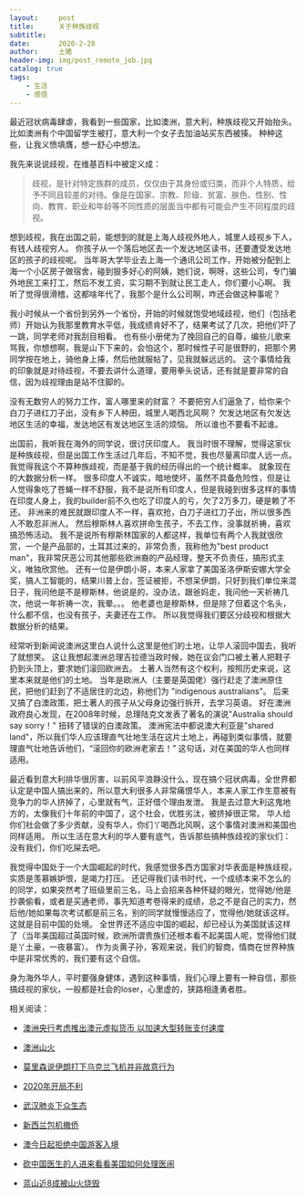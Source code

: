 ```yaml
---
layout:     post
title:      关于种族歧视
subtitle:   
date:       2020-2-28
author:     土猪
header-img: img/post_remote_job.jpg
catalog: true
tags:
    - 生活
    - 感悟
---
```



最近冠状病毒肆虐，我看到一些国家，比如澳洲，意大利，种族歧视又开始抬头。 比如澳洲有个中国留学生被打，意大利一个女子去加油站买东西被揍。 种种这些，让我义愤填膺，想一舒心中想法。 



我先来说说歧视，在维基百科中被定义成：

>歧视，是针对特定族群的成员，仅仅由于其身份或归类，而非个人特质，给予不同且较差的对待。像是在国家、宗教、阶级、贫富、肤色、性别、性向、教育、职业和年龄等不同性质的层面当中都有可能会产生不同程度的歧视。



想到歧视，我在出国之前，能想到的就是上海人歧视外地人，城里人歧视乡下人，有钱人歧视穷人。 你孩子从一个落后地区去一个发达地区读书，还要遭受发达地区的孩子的歧视呢。  当年哥大学毕业去上海一个通讯公司工作，开始被分配到上海一个小区房子做宿舍，碰到狠多好心的阿姨，她们说，啊呀，这些公司，专门骗外地民工来打工，然后不发工资，实习期不到就让民工走人，你们要小心啊。 我听了觉得很滑稽，这都啥年代了，我那个是什么公司啊，咋还会做这种事呢？  





我小时候从一个省份到另外一个省份，开始的时候就饱受地域歧视，他们（包括老师）开始认为我那里教育水平低，我成绩肯好不了，结果考试了几次，把他们吓了一跳，同学老师对我刮目相看。 也有些小册佬为了挽回自己的自尊，编些儿歌来骂我，你想想啊，我是山下下来的，会怕这个，那时候性子可是很野的，把那个男同学按在地上，骑他身上揍，然后他就服帖了，见我就躲远远的。 这个事情给我的印象就是对待歧视，不要去讲什么道理，要用拳头说话，还有就是要非常的自信，因为歧视理由是站不住脚的。



没有无数穷人的努力工作，富人哪里来的财富？ 不要把穷人们逼急了，给你来个白刀子进红刀子出，没有乡下人种田，城里人喝西北风啊？ 欠发达地区有欠发达地区生活的幸福，发达地区有发达地区生活的烦恼。 所以谁也不要看不起谁。 


出国前，我听我在海外的同学说，很讨厌印度人。 我当时很不理解，觉得这家伙是种族歧视，但是出国工作生活过几年后，不知不觉，我也尽量离印度人远一点。 我觉得我这个不算种族歧视，而是基于我的经历得出的一个统计概率。 就象现在的大数据分析一样。 很多印度人不诚实，暗地使坏，虽然不具备危险性，但是让人觉得象吃了苍蝇一样不舒服，我不是说所有印度人，但是我碰到很多这样的事情在印度人身上，我的builder前不久也吃了印度人的亏，欠了2万多刀，硬是赖了不还。 非洲来的难民就跟印度人不一样，喜欢抢，白刀子进红刀子出，所以很多西人不敢忍非洲人。 然后穆斯林人喜欢拼命生孩子，不去工作，没事就祈祷，喜欢搞恐怖活动。 我不是说所有穆斯林国家的人都这样，我单位有两个人我就很欣赏，一个是产品部的，土耳其过来的，非常负责，我称他为"best product man"，我非常厌恶公司其他那些欧洲裔的产品经理，整天不负责任，搞形式主义，唯独欣赏他。 还有一位是伊朗小哥，本来人家拿了美国圣洛伊斯安娜大学全奖，搞人工智能的，结果川普上台，签证被拒，不想呆伊朗，只好到我们单位来混日子，我问他是不是穆斯林，他说是的，没办法，跟爸妈走，我问他一天祈祷几次，他说一年祈祷一次，我晕。。。  他老婆也是穆斯林，但是除了但着这个名头，什么都不信，也没有孩子，夫妻还在工作。  所以我觉得我们要区分歧视和根据大数据分析的结果。





经常听到新闻说澳洲这里白人说什么这里是他们的土地，让华人滚回中国去，我听了就想笑。  这让我想起澳洲总理吉拉德当政时候，她在议会门口被土著人把鞋子扔到头顶上，要求她们滚回欧洲去。 土著人当然有这个权利，按照历史来说，这里本来就是他们的土地。 当年是欧洲人（主要是英国佬）强行赶走了澳洲原住民，把他们赶到了不适居住的北边，称他们为 "indigenous australians"。 后来又搞了白澳政策，把土著人的孩子从父母身边强行拆开，去学习英语。 好在澳洲政府良心发现，在2008年时候，总理陆克文发表了著名的演说"Australia should say sorry！" 扭转了错误的白澳政策。 澳洲宪法中都说澳大利亚是"shared land"，所以我们华人应该理直气壮地生活在这片土地上，再碰到类似事情，就要理直气壮地告诉他们，“滚回你的欧洲老家去！” 这句话，对在美国的华人也同样适用。





最近看到意大利排华很厉害，以前风平浪静没什么，现在搞个冠状病毒，全世界都认定是中国人搞出来的，所以意大利很多人非常痛恨华人，本来人家工作生意被有竞争力的华人挤掉了，心里就有气，正好借个理由发泄。 我是去过意大利这鬼地方的，太像我们十年前的中国了，这个社会，优胜劣汰，被挤掉很正常。 华人给你们社会做了多少贡献，没有华人，你们丫喝西北风啊，这个事情对澳洲和美国也同样适用。 所以生活在意大利的华人要有底气，告诉那些搞种族歧视的家伙们：没有我们，你们吃屎去吧。 





我觉得中国处于一个大国崛起的时代，我感觉很多西方国家对华表面是种族歧视，实质是羡慕嫉妒恨，是竭力打压。 还记得我们读书时代，一个成绩本来不怎么的的同学，如果突然考了班级里前三名，马上会招来各种怀疑的眼光，觉得她/他是抄袭偷看，或者是买通老师，事先知道考卷得来的成绩，总之不是自己的实力，然后他/她如果每次考试都是前三名，别的同学就慢慢适应了，觉得他/她就该这样。 这就是目前中国的处境。 全世界还不适应中国的崛起，却已经认为美国就该这样了（当年美国超过英国时候，欧洲所谓贵族们还根本看不起美国人呢，觉得他们就是丫土豪，一夜暴富）。 作为炎黄子孙，客观来说，我们的智商，情商在世界种族中是非常优秀的，我们要有这个自信。 




身为海外华人，平时要强身健体，遇到这种事情，我们心理上要有一种自信，那些搞歧视的家伙，一般都是社会的loser，心里虚的，狭路相逢勇者胜。 


相关阅读：

- [澳洲央行考虑推出澳元虚拟货币 以加速大型转账支付速度](http://livinginau.life/2020/01/12/%E6%BE%B3%E6%B4%B2%E5%A4%AE%E8%A1%8C%E8%80%83%E8%99%91%E6%8E%A8%E5%87%BA%E6%BE%B3%E5%85%83%E8%99%9A%E6%8B%9F%E8%B4%A7%E5%B8%81/)

- [澳洲山火](http://livinginau.life/2020/01/11/%E6%BE%B3%E6%B4%B2%E5%B1%B1%E7%81%AB/)

- [莫里森说伊朗打下乌克兰飞机并非故意行为](http://livinginau.life/2020/01/11/%E4%BC%8A%E6%9C%97%E6%89%93%E4%B8%8B%E4%B9%8C%E5%85%8B%E5%85%B0%E9%A3%9E%E6%9C%BA%E5%B9%B6%E9%9D%9E%E6%95%85%E6%84%8F%E8%A1%8C%E4%B8%BA/)

- [2020年开局不利](http://livinginau.life/2020/02/06/2020%E5%BC%80%E5%B1%80%E4%B8%8D%E5%88%A9/)

- [武汉肺炎下众生态](http://livinginau.life/2020/02/03/%E6%AD%A6%E6%B1%89%E8%82%BA%E7%82%8E%E4%B8%8B%E4%BC%97%E7%94%9F%E6%80%81/)

- [新西兰包机撤侨](http://livinginau.life/2020/02/03/%E6%96%B0%E8%A5%BF%E5%85%B0%E5%B0%86%E5%8C%85%E6%9C%BA%E6%8A%8A%E6%BE%B3%E6%B4%B2%E5%92%8C%E6%96%B0%E8%A5%BF%E5%85%B0%E5%85%AC%E6%B0%91%E5%B8%A6%E7%A6%BB%E6%AD%A6%E6%B1%89%E5%89%8D%E5%BE%80%E6%96%B0%E8%A5%BF%E5%85%B0/)

- [澳今日起拒绝中国游客入境](http://livinginau.life/2020/02/01/%E6%BE%B3%E6%B4%B2%E4%BB%8E%E4%BB%8A%E6%97%A5%E8%B5%B7%E6%8B%92%E7%BB%9D%E4%BB%8E%E4%B8%AD%E5%9B%BD%E6%9D%A5%E7%9A%84%E4%BA%BA%E5%85%A5%E5%A2%83/)

- [砍中国医生的人进来看看美国如何处理医闹](http://livinginau.life/2020/01/30/%E7%A0%8D%E4%B8%AD%E5%9B%BD%E5%8C%BB%E7%94%9F%E7%9A%84/)

- [蓝山近8成被山火烧毁](http://livinginau.life/2020/01/20/%E8%93%9D%E5%B1%B1%E8%BF%91%E5%85%AB%E6%88%90%E8%A2%AB%E6%9E%97%E7%81%AB%E7%83%A7%E6%AF%81/)









